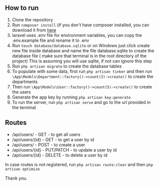 

## How to run

1. Clone the repository
2. Run `composer install` (if you don't have composer installed, you can download it from [here](https://getcomposer.org/download/)
3. laravel uses .env file for environment variables, you can copy the .env.example file and rename it to .env
4. Run `touch database/database.sqlite` or on Windows just click create new file inside database and name the file database.sqlite to create the database file ( make sure that terminal is in the root directory of the project) This is assuming you will use sqlite, if not can ignore this step
5. Run `php artisan migrate` to create the database tables
6. To populate with some data, first run `php artisan tinker` and then run `\App\Models\Department::factory()->count(3)->create()` to create the departments
7. Then run `\App\Models\User::factory()->count(5)->create()` to create the users
8. Generate the app key by running `php artisan key:generate`
8. To run the server, run `php artisan serve` and go to the url provided in the terminal

## Routes
- /api/users/ - GET - to get all users
- /api/users/{id} - GET - to get a user by id
- /api/users/ - POST - to create a user
- /api/users/{id} - PUT/PATCH - to update a user by id
- /api/users/{id} - DELETE - to delete a user by id

In case routes is not registered, run `php artisan route:clear` and then `php artisan optimize`

Thank you.
